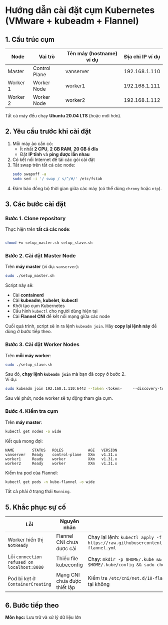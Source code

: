 # Hướng dẫn cài đặt cụm Kubernetes (VMware + kubeadm + Flannel)


## 1. Cấu trúc cụm

| Node | Vai trò | Tên máy (hostname) ví dụ | Địa chỉ IP ví dụ |
|------|----------|--------------------------|------------------|
| Master | Control Plane | vanserver | 192.168.1.110 |
| Worker 1 | Worker Node | worker1 | 192.168.1.111 |
| Worker 2 | Worker Node | worker2 | 192.168.1.112 |

Tất cả máy đều chạy **Ubuntu 20.04 LTS** (hoặc mới hơn).

## 2. Yêu cầu trước khi cài đặt

1. Mỗi máy ảo cần có:
   - Ít nhất **2 CPU**, **2 GB RAM**, **20 GB ổ đĩa**
   - Đặt **IP tĩnh** và **ping được lẫn nhau**
2. Có kết nối Internet để tải các gói cài đặt
3. Tắt swap trên tất cả các node:
   ```bash
   sudo swapoff -a
   sudo sed -i '/ swap / s/^/#/' /etc/fstab
   ```
4. Đảm bảo đồng bộ thời gian giữa các máy (có thể dùng `chrony` hoặc `ntp`).

## 3. Các bước cài đặt

### Bước 1. Clone repository
Thực hiện trên **tất cả các node**:
```bash

chmod +x setup_master.sh setup_slave.sh
```

### Bước 2. Cài đặt Master Node
Trên **máy master** (ví dụ: `vanserver`):
```bash
sudo ./setup_master.sh
```

Script này sẽ:
- Cài **containerd**
- Cài **kubeadm**, **kubelet**, **kubectl**
- Khởi tạo cụm Kubernetes
- Cấu hình `kubectl` cho người dùng hiện tại
- Cài **Flannel CNI** để kết nối mạng giữa các node

Cuối quá trình, script sẽ in ra lệnh `kubeadm join`. Hãy **copy lại lệnh này** để dùng ở bước tiếp theo.

### Bước 3. Cài đặt Worker Nodes
Trên **mỗi máy worker**:
```bash
sudo ./setup_slave.sh
```

Sau đó, **chạy lệnh `kubeadm join`** mà bạn đã copy ở bước 2.  
Ví dụ:
```bash
sudo kubeadm join 192.168.1.110:6443 --token <token>     --discovery-token-ca-cert-hash sha256:<hash>
```

Sau vài phút, node worker sẽ tự động tham gia cụm.

### Bước 4. Kiểm tra cụm

Trên **máy master**:
```bash
kubectl get nodes -o wide
```

Kết quả mong đợi:
```
NAME        STATUS   ROLES           AGE   VERSION
vanserver   Ready    control-plane   XXm   v1.31.x
worker1     Ready    worker          XXm   v1.31.x
worker2     Ready    worker          XXm   v1.31.x
```

Kiểm tra pod của Flannel:
```bash
kubectl get pods -n kube-flannel -o wide
```
Tất cả phải ở trạng thái `Running`.

## 5. Khắc phục sự cố

| Lỗi | Nguyên nhân | Cách khắc phục |
|------|--------------|----------------|
| Worker hiển thị `NotReady` | Flannel CNI chưa được cài | Chạy lại lệnh: `kubectl apply -f https://raw.githubusercontent.com/coreos/flannel/master/Documentation/kube-flannel.yml` |
| Lỗi `connection refused on localhost:8080` | Thiếu file kubeconfig | Chạy: `mkdir -p $HOME/.kube && sudo cp /etc/kubernetes/admin.conf $HOME/.kube/config && sudo chown $(id -u):$(id -g) $HOME/.kube/config` |
| Pod bị kẹt ở `ContainerCreating` | Mạng CNI chưa được thiết lập | Kiểm tra `/etc/cni/net.d/10-flannel.conflist` và `/run/flannel/subnet.env` có tồn tại không |

## 6. Bước tiếp theo


**Môn học:** Lưu trữ và xử lý dữ liệu lớn  
